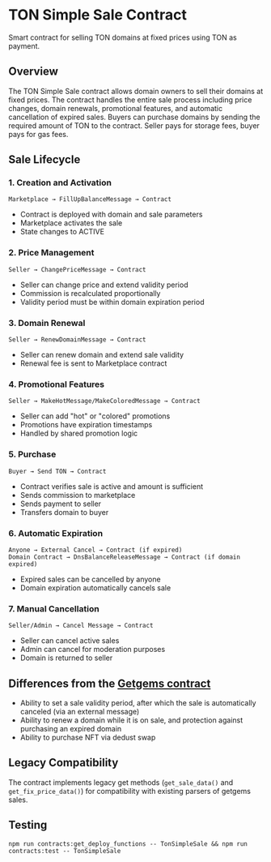 # TON Simple Sale Contract

Smart contract for selling TON domains at fixed prices using TON as payment.

## Overview

The TON Simple Sale contract allows domain owners to sell their domains at fixed prices. The contract handles the entire sale process including price changes, domain renewals, promotional features, and automatic cancellation of expired sales. Buyers can purchase domains by sending the required amount of TON to the contract. Seller pays for storage fees, buyer pays for gas fees.

## Sale Lifecycle

### 1. Creation and Activation
```
Marketplace → FillUpBalanceMessage → Contract
```
- Contract is deployed with domain and sale parameters
- Marketplace activates the sale
- State changes to ACTIVE

### 2. Price Management
```
Seller → ChangePriceMessage → Contract
```
- Seller can change price and extend validity period
- Commission is recalculated proportionally
- Validity period must be within domain expiration period

### 3. Domain Renewal
```
Seller → RenewDomainMessage → Contract
```
- Seller can renew domain and extend sale validity
- Renewal fee is sent to Marketplace contract

### 4. Promotional Features
```
Seller → MakeHotMessage/MakeColoredMessage → Contract
```
- Seller can add "hot" or "colored" promotions
- Promotions have expiration timestamps
- Handled by shared promotion logic

### 5. Purchase
```
Buyer → Send TON → Contract
```
- Contract verifies sale is active and amount is sufficient
- Sends commission to marketplace
- Sends payment to seller
- Transfers domain to buyer

### 6. Automatic Expiration
```
Anyone → External Cancel → Contract (if expired)
Domain Contract → DnsBalanceReleaseMessage → Contract (if domain expired)
```
- Expired sales can be cancelled by anyone
- Domain expiration automatically cancels sale

### 7. Manual Cancellation
```
Seller/Admin → Cancel Message → Contract
```
- Seller can cancel active sales
- Admin can cancel for moderation purposes
- Domain is returned to seller

## Differences from the [Getgems contract](https://github.com/getgems-io/nft-contracts/blob/main/packages/contracts/sources/nft-fixprice-sale-v3r3.fc)
- Ability to set a sale validity period, after which the sale is automatically canceled (via an external message)
- Ability to renew a domain while it is on sale, and protection against purchasing an expired domain
- Ability to purchase NFT via dedust swap

## Legacy Compatibility

The contract implements legacy get methods (`get_sale_data()` and `get_fix_price_data()`) for compatibility with existing parsers of getgems sales.

## Testing

```shell
npm run contracts:get_deploy_functions -- TonSimpleSale && npm run contracts:test -- TonSimpleSale
```
